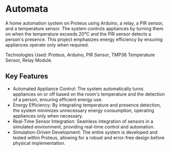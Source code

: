 # Automata

A home automation system on Proteus using Arduino, a relay, a PIR sensor, and a temperature sensor. The system controls appliances by turning them on when the temperature exceeds 20°C and the PIR sensor detects a person's presence. This project emphasizes energy efficiency by ensuring appliances operate only when required.

Technologies Used: Proteus, Arduino, PIR Sensor, TMP36 Temperature Sensor, Relay Module.




## Key Features

- Automated Appliance Control: The system automatically turns appliances on or off based on the room's temperature and the detection of a person, ensuring efficient energy use.
- Energy Efficiency: By integrating temperature and presence detection, the system minimizes unnecessary energy consumption, operating appliances only when necessary.
- Real-Time Sensor Integration: Seamless integration of sensors in a simulated environment, providing real-time control and automation.
- Simulation-Driven Development: The entire system is developed and tested within Proteus, allowing for a robust and error-free design before physical implementation.

